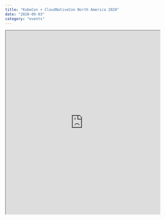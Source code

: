 ```yaml
---
title: "KubeCon + CloudNativeCon North America 2020"
date: "2020-09-03"
category: "events"
---
```


<iframe width="100%" height="600" src="https://events.linuxfoundation.org/kubecon-cloudnativecon-north-america/" title="kubecon na">
